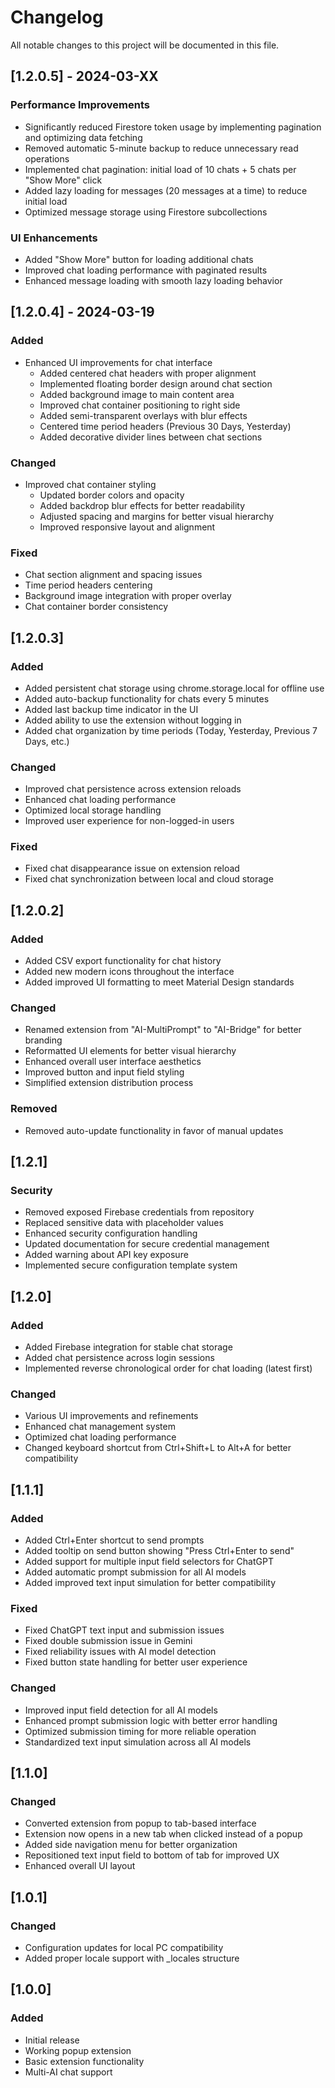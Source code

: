 # Changelog

All notable changes to this project will be documented in this file.

## [1.2.0.5] - 2024-03-XX

### Performance Improvements
- Significantly reduced Firestore token usage by implementing pagination and optimizing data fetching
- Removed automatic 5-minute backup to reduce unnecessary read operations
- Implemented chat pagination: initial load of 10 chats + 5 chats per "Show More" click
- Added lazy loading for messages (20 messages at a time) to reduce initial load
- Optimized message storage using Firestore subcollections

### UI Enhancements
- Added "Show More" button for loading additional chats
- Improved chat loading performance with paginated results
- Enhanced message loading with smooth lazy loading behavior

## [1.2.0.4] - 2024-03-19

### Added
- Enhanced UI improvements for chat interface
  - Added centered chat headers with proper alignment
  - Implemented floating border design around chat section
  - Added background image to main content area
  - Improved chat container positioning to right side
  - Added semi-transparent overlays with blur effects
  - Centered time period headers (Previous 30 Days, Yesterday)
  - Added decorative divider lines between chat sections

### Changed
- Improved chat container styling
  - Updated border colors and opacity
  - Added backdrop blur effects for better readability
  - Adjusted spacing and margins for better visual hierarchy
  - Improved responsive layout and alignment

### Fixed
- Chat section alignment and spacing issues
- Time period headers centering
- Background image integration with proper overlay
- Chat container border consistency

## [1.2.0.3]

### Added
- Added persistent chat storage using chrome.storage.local for offline use
- Added auto-backup functionality for chats every 5 minutes
- Added last backup time indicator in the UI
- Added ability to use the extension without logging in
- Added chat organization by time periods (Today, Yesterday, Previous 7 Days, etc.)

### Changed
- Improved chat persistence across extension reloads
- Enhanced chat loading performance
- Optimized local storage handling
- Improved user experience for non-logged-in users

### Fixed
- Fixed chat disappearance issue on extension reload
- Fixed chat synchronization between local and cloud storage

## [1.2.0.2]

### Added
- Added CSV export functionality for chat history
- Added new modern icons throughout the interface
- Added improved UI formatting to meet Material Design standards

### Changed
- Renamed extension from "AI-MultiPrompt" to "AI-Bridge" for better branding
- Reformatted UI elements for better visual hierarchy
- Enhanced overall user interface aesthetics
- Improved button and input field styling
- Simplified extension distribution process

### Removed
- Removed auto-update functionality in favor of manual updates

## [1.2.1]

### Security
- Removed exposed Firebase credentials from repository
- Replaced sensitive data with placeholder values
- Enhanced security configuration handling
- Updated documentation for secure credential management
- Added warning about API key exposure
- Implemented secure configuration template system

## [1.2.0]

### Added
- Added Firebase integration for stable chat storage
- Added chat persistence across login sessions
- Implemented reverse chronological order for chat loading (latest first)

### Changed
- Various UI improvements and refinements
- Enhanced chat management system
- Optimized chat loading performance
- Changed keyboard shortcut from Ctrl+Shift+L to Alt+A for better compatibility

## [1.1.1]

### Added
- Added Ctrl+Enter shortcut to send prompts
- Added tooltip on send button showing "Press Ctrl+Enter to send"
- Added support for multiple input field selectors for ChatGPT
- Added automatic prompt submission for all AI models
- Added improved text input simulation for better compatibility

### Fixed
- Fixed ChatGPT text input and submission issues
- Fixed double submission issue in Gemini
- Fixed reliability issues with AI model detection
- Fixed button state handling for better user experience

### Changed
- Improved input field detection for all AI models
- Enhanced prompt submission logic with better error handling
- Optimized submission timing for more reliable operation
- Standardized text input simulation across all AI models

## [1.1.0]

### Changed
- Converted extension from popup to tab-based interface
- Extension now opens in a new tab when clicked instead of a popup
- Added side navigation menu for better organization
- Repositioned text input field to bottom of tab for improved UX
- Enhanced overall UI layout

## [1.0.1]

### Changed
- Configuration updates for local PC compatibility
- Added proper locale support with _locales structure

## [1.0.0]

### Added
- Initial release
- Working popup extension
- Basic extension functionality
- Multi-AI chat support
